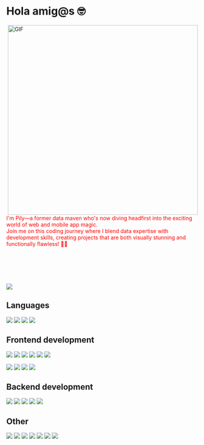 # Hola amig@s 🤓 
<img align="right" width="500" alt="GIF" src="https://media.giphy.com/media/v1.Y2lkPTc5MGI3NjExNDBmOXZueWxhY281MnpsMjk0aG44ZHFmbHNqdzhvZnVhM3l2eXY5ZyZlcD12MV9pbnRlcm5hbF9naWZfYnlfaWQmY3Q9Zw/LMcB8XospGZO8UQq87/giphy.gif" />

<p align="left" style="color:red !important;">
I'm Pily—a former data maven who's now diving headfirst into the exciting world of web and mobile app magic. <br/>
Join me on this coding journey where I blend data expertise with development skills, creating projects that are both visually stunning and functionally flawless! 🚀✨ 
</p>

</br>
</br>
</br>
</br>

![](https://komarev.com/ghpvc/?username=pilyct&style=for-the-badge&color=7652d9&abbreviated=true)
## Languages
<p align-"left">
<img src="https://img.shields.io/badge/javascript-ffeb3b?style=for-the-badge&logo=javascript&logoColor=black">
<img src="https://img.shields.io/badge/typescript-037acb?style=for-the-badge&logo=typescript&logoColor=white">
<img src="https://img.shields.io/badge/python-3670A0?style=for-the-badge&logo=python&logoColor=white">
<img src="https://img.shields.io/badge/R-71a5d4?style=for-the-badge&logo=r&logoColor=white">
</p>

## Frontend development
<p align-"left">
<img src="https://img.shields.io/badge/react-%2320232a.svg?style=for-the-badge&logo=react&logoColor=%2361DAFB">
<img src="https://img.shields.io/badge/react native-%2320232a.svg?style=for-the-badge&logo=react&logoColor=%2361DAFB">
<img src="https://img.shields.io/badge/expo-fefefe?style=for-the-badge&logo=expo&logoColor=black">
<img src="https://img.shields.io/badge/angular-%23DD0031.svg?style=for-the-badge&logo=angular&logoColor=white">
<img src="https://img.shields.io/badge/flask-%23000.svg?style=for-the-badge&logo=flask&logoColor=white">
<img src="https://img.shields.io/badge/Shiny-f7f7f7?style=for-the-badge&logo=rstudio">
</p>

<p>
<img src="https://img.shields.io/badge/tailwind-0F172A?style=for-the-badge&logo=tailwindcss">
<img src="https://img.shields.io/badge/html-cf5533?style=for-the-badge&logo=html5&logoColor=white">
<img src="https://img.shields.io/badge/css-254bdd?style=for-the-badge&logo=css3&logoColor=white">
<img src="https://img.shields.io/badge/sass-c76494?style=for-the-badge&logo=sass&logoColor=white">
</p>

## Backend development
<p align-"left">
<img src="https://img.shields.io/badge/node.js-87bf01?style=for-the-badge&logo=node.js&logoColor=white">
<img src="https://img.shields.io/badge/express-f5f5f5?style=for-the-badge&logo=express&logoColor=black">
<img src="https://img.shields.io/badge/koa-eaeaea?style=for-the-badge&logo=koa&logoColor=black">
<img src="https://img.shields.io/badge/postgresql-31658c?style=for-the-badge&logo=postgresql&logoColor=white">
<img src="https://img.shields.io/badge/mongodb-4caf50?style=for-the-badge&logo=mongodb&logoColor=white">
</p>

## Other
<p>
<img src="https://img.shields.io/badge/figma-0F172A?style=for-the-badge&logo=figma&logoColor=fe54b0">
<img src="https://img.shields.io/badge/postman-f76936?style=for-the-badge&logo=postman&logoColor=white">
<img src="https://img.shields.io/badge/github-e6e6e6?style=for-the-badge&logo=github&logoColor=black">
<img src="https://img.shields.io/badge/git-e94e31?style=for-the-badge&logo=git&logoColor=white">
<img src="https://img.shields.io/badge/tableau-1b447a?style=for-the-badge&logo=tableau">
<img src="https://img.shields.io/badge/powerbi-313131?style=for-the-badge&logo=powerbi&logoColor=f3b63f">
<img src="https://img.shields.io/badge/azure-%230072C6.svg?style=for-the-badge&logo=microsoftazure&logoColor=white">
</p>


<!--
**pilyct/pilyct** is a ✨ _special_ ✨ repository because its `README.md` (this file) appears on your GitHub profile.

Here are some ideas to get you started:

- 🔭 I’m currently working on ...
- 🌱 I’m currently learning ...
- 👯 I’m looking to collaborate on ...
- 🤔 I’m looking for help with ...
- 💬 Ask me about ...
- 📫 How to reach me: ...
- 😄 Pronouns: ...
- ⚡ Fun fact: ...
-->

